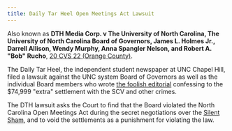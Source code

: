 ```yaml
---
title: Daily Tar Heel Open Meetings Act Lawsuit
---
```


Also known as **DTH Media Corp. v The University of North Carolina, The
University of North Carolina Board of Governors, James L. Holmes Jr.,
Darrell Allison, Wendy Murphy, Anna Spangler Nelson, and Robert A. "Bob"
Rucho**, [20 CVS 22 (Orange County)](https://twitter.com/greg_doucette/status/1214922285326487558).

The Daily Tar Heel, the independent student newspaper at UNC Chapel Hill,
filed a lawsuit against the UNC system Board of Governors as well as the 
individual Board members who wrote [the foolish editorial](/tags/loloped) 
confessing to the $74,999 "extra" settlement with the SCV and other crimes.

The DTH lawsuit asks the Court to find that the Board violated the North
Carolina Open Meetings Act during the secret negotiations over the 
[Silent Sham](/cases/shamsettlement), and to void the settlements as a 
punishment for violating the law.
